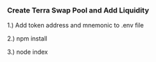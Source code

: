 ### Create Terra Swap Pool and Add Liquidity
1.) Add token address and mnemonic to .env file

2.) npm install

3.) node index
